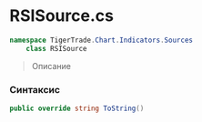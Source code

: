 
# RSISource.cs
```csharp
namespace TigerTrade.Chart.Indicators.Sources  
    class RSISource
```

> Описание

### Синтаксис
```csharp
public override string ToString()
```
